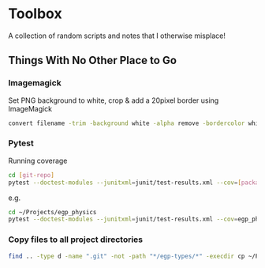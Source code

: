 # Toolbox
A collection of random scripts and notes that I otherwise misplace!

## Things With No Other Place to Go

### Imagemagick
Set PNG background to white, crop & add a 20pixel border using ImageMagick
```bash
convert filename -trim -background white -alpha remove -bordercolor white -border 20x20 docs/init_flow.png
```

### Pytest
Running coverage
```bash
cd [git-repo]
pytest --doctest-modules --junitxml=junit/test-results.xml --cov=[package] --cov-report=xml --cov-report=html --cov-config=.coveragerc --cov-branch [test(s)]
```
e.g.
```bash
cd ~/Projects/egp_physics
pytest --doctest-modules --junitxml=junit/test-results.xml --cov=egp_physics --cov-report=xml --cov-report=html --cov-config=.coveragerc --cov-branch tests/test_insertion.py
```

### Copy files to all project directories
```bash
find .. -type d -name ".git" -not -path "*/egp-types/*" -execdir cp ~/Projects/egp-types/.pylintrc . \;
```
